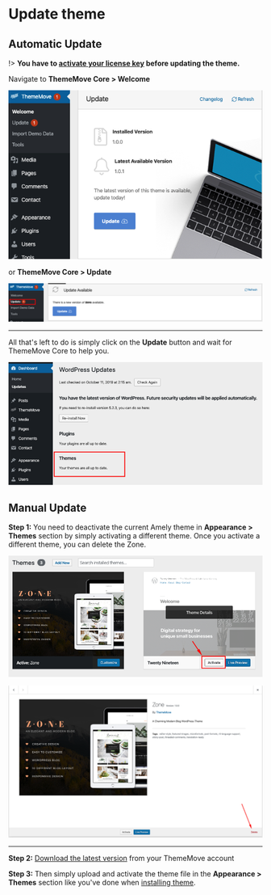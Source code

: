 # Update theme

## Automatic Update

!> **You have to [activate your license key](theme-license.md) before updating the theme.**

Navigate to **ThemeMove Core > Welcome**

![Update box](__media/update-theme-1.png)

or **ThemeMove Core > Update**

![Update page](__media/update-theme-2.png)

---
All that's left to do is simply click on the **Update** button and wait for ThemeMove Core to help you.

![Theme Updated](__media/theme-updated.png)

## Manual Update

**Step 1:** You need to deactivate the current Amely theme in **Appearance > Themes** section by simply activating a different theme. Once you activate a different theme, you can delete the Zone.

![Activate other theme](__media/activate-other-theme.png)

![Delete theme](__media/delete-theme.png)

---
**Step 2:** [Download the latest version](download-theme.md) from your ThemeMove account

**Step 3:** Then simply upload and activate the theme file in the **Appearance > Themes** section like you've done when [installing theme](theme-installation.md#install-theme-via-wordpress).